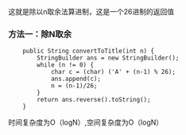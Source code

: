 这就是除以n取余法算进制，这是一个26进制的返回值

### 方法一：除N取余

~~~
    public String convertToTitle(int n) {
        StringBuilder ans = new StringBuilder();
        while (n != 0) {
            char c = (char) ('A' + (n-1) % 26);
            ans.append(c);
            n = (n-1)/26;
        }
        return ans.reverse().toString();
    }
~~~

时间复杂度为O（logN）,空间复杂度为O（logN）